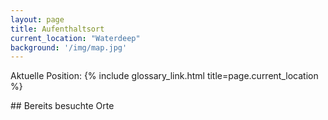 ```yaml
---
layout: page
title: Aufenthaltsort
current_location: "Waterdeep"
background: '/img/map.jpg'
---
```


Aktuelle Position: {% include glossary_link.html title=page.current_location %}
<div class='location-map' up-data="{{page.current_location | jsonify | escape}}"></div>
## Bereits besuchte Orte
